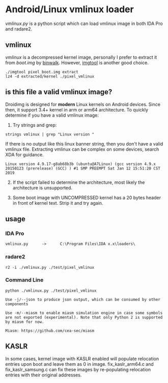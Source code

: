 # Android/Linux vmlinux loader

*vmlinux.py* is a python script which can load vmlinux image in both IDA Pro and radare2.

## vmlinux

*vmlinux* is a decompressed kernel image, personally I prefer to extract it from *boot.img* by [binwalk](https://github.com/devttys0/binwalk). However, [imgtool](http://newandroidbook.com/tools/imgtool.html) is another good choice.

	./imgtool pixel_boot.img extract
	lz4 -d extracted/kernel ./pixel_vmlinux

## is this file a valid vmlinux image?

Droidimg is designed for **modern** Linux kernels on Android devices. Since then, it support 3.4+ kernel in arm or arm64 architecture. To quickly determine if you have a valid vmlinux image:

1. Try strings and grep:

```
strings vmlinux | grep "Linux version "
```

If there is no output like this linux banner string, then you don't have a valid vmlinux file. Extracting vmlinux can be complex on some devices, search XDA for guidance.

```
Linux version 4.9.17-g8ab68b3b (ubuntu@A7Linux) (gcc version 4.9.x 20150123 (prerelease) (GCC) ) #1 SMP PREEMPT Sat Jan 12 15:51:20 CST 2019
```

2. If the script failed to determine the architecture, most likely the architecture is unsupported.

3. Some boot image with UNCOMPRESSED kernel has a 20 bytes header in front of kernel text. Strip it and try again.

	
## usage

### IDA Pro

	vmlinux.py		->		C:\Program Files\IDA x.x\loaders\

### radare2

	r2 -i ./vmlinux.py ./test/pixel_vmlinux

### Command Line

	python ./vmlinux.py ./test/pixel_vmlinux

	Use -j/--json to produce json output, which can be consumed by other components

	Use -m/--miasm to enable miasm simulation engine in case some symbols are not exported (experimental). Note that only Python 2 is supported by miasm for now.

	Miasm: https://github.com/cea-sec/miasm

## KASLR

In some cases, kernel image with KASLR enabled will populate relocation entries upon boot and leave them as 0 in image. fix_kaslr_arm64.c and fix_kaslr_samsung.c can fix these images by re-populating relocation entries with their original addresses.